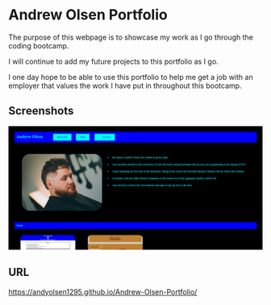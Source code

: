 # Andrew Olsen Portfolio

The purpose of this webpage is to showcase my work as I go through the coding bootcamp.

I will continue to add my future projects to this portfolio as I go.

I one day hope to be able to use this portfolio to help me get a job with an employer that values the work I have put in throughout this bootcamp.

## Screenshots

![Alt text](assets/images/Screenshot%202023-01-04%20171146%20deployed-site.png)

## URL

https://andyolsen1295.github.io/Andrew-Olsen-Portfolio/
